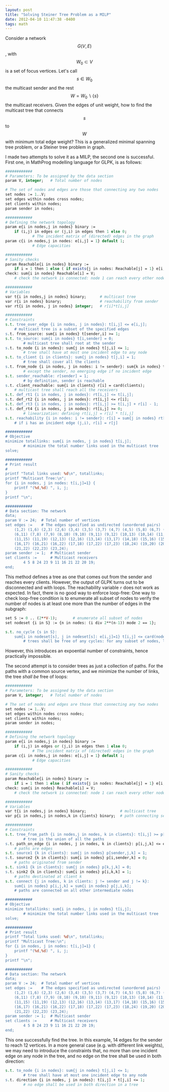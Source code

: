 ```yaml
---
layout: post
title: "Solving Steiner Tree Problem as a MILP"
date: 2012-04-10 11:47:38 -0400
tags: math
---
```


Consider a network $$G(V,E)$$, with $$W_0 \subset V$$ is a set of focus vertices.
Let's call $$s\in W_0$$ the multicast sender and the rest $$W = W_0 \backslash
\{s\}$$ the multicast receivers. Given the edges of unit weight, how to find the
multicast tree that connects $$s$$ to $$W$$ with minimum total edge weight? This is
a generalized minimal spanning tree problem, or a Steiner tree problem in graph.

I made two attempts to solve it as a MILP, the second one is successful. First one,
in MathProg modelling language for GLPK, is as follows:

```perl
############
# Parameters: To be assigned by the data section
param V, integer;	# Total number of nodes

# The set of nodes and edges are those that connecting any two nodes
set nodes := 1..V;
set edges within nodes cross nodes;
set clients within nodes;
param sender in nodes;

############
# Defining the network topology
param e{i in nodes,j in nodes} binary :=
	if (i,j) in edges or (j,i) in edges then 1 else 0;
			# The incident matrix of (directed) edges in the graph
param c{i in nodes,j in nodes: e[i,j] = 1} default 1;
			# Edge capacities

############
# Sanity checks
param Reachable{i in nodes} binary :=
    if i = 1 then 1 else ( if exists{j in nodes: Reachable[j] = 1} e[i,j] then 1 else 0 );
check: sum{i in nodes} Reachable[i] = V;
	# check the network is connected: node 1 can reach every other node

############
# Variables
var t{i in nodes,j in nodes} binary;      # multicast tree
var r{i in nodes} binary;                 # reachability from sender
var rt{i in nodes, j in nodes} integer;   # r[i]*t[i,j]

############
# Constraints
s.t. tree_over_edge {i in nodes, j in nodes}: t[i,j] <= e[i,j];
	# multicast tree is a subset of the specified edges
s.t. from_source: sum{i in nodes} t[sender,i] >= 1;
s.t. to_source: sum{i in nodes} t[i,sender] = 0;
        # multicast tree shall root at the sender
s.t. to_node {i in nodes}: sum{j in nodes} t[j,i] <= 1;
        # tree shall have at most one incident edge to any node
s.t. to_client {i in clients}: sum{j in nodes} t[j,i] = 1;
        # tree shall cover all the clients
s.t. from_node {i in nodes, j in nodes: i != sender}: sum{k in nodes} t[k,i] >= t[i,j];
        # except the sender, no emerging edge if no incident edge
s.t. sender_reachable: r[sender] = 1;
        # by definition, sender is reachable
s.t. client_reachable: sum{i in clients} r[i] = card(clients);
	# multicast tree shall reach all the receivers
s.t. def_rt1 {i in nodes, j in nodes}: rt[i,j] <= t[i,j];
s.t. def_rt2 {i in nodes, j in nodes}: rt[i,j] <= r[i];
s.t. def_rt3 {i in nodes, j in nodes}: rt[i,j] >= t[i,j] + r[i] - 1;
s.t. def_rt4 {i in nodes, j in nodes}: rt[i,j] >= 0;
        # linearization: defining rt[i,j] = r[i] * t[i,j]
s.t. reachability {i in nodes: i != sender}: r[i] = sum{j in nodes} rt[j,i];
	# if i has an incident edge (j,i), r[i] = r[j]

############
# Objective
minimize totallinks: sum{i in nodes, j in nodes} t[i,j];
        # minimize the total number links used in the multicast tree
solve;

############
# Print result
#
printf "Total links used: %d\n", totallinks;
printf "Multicast Tree:\n";
for {i in nodes, j in nodes: t[i,j]=1} {
	printf "(%d,%d) ", i, j;
}
printf "\n";

############
# Data section: The network
data;
param V := 24;	# Total number of vertices
set edges :=    # The edges specified as undirected (unordered pairs)
	(1,2) (1,6) (2,3) (2,6) (3,4) (3,5) (3,7) (4,7) (4,5) (5,8) (6,7) (6,9)
	(6,11) (7,8) (7,9) (8,10) (9,10) (9,11) (9,12) (10,13) (10,14) (11,12)
	(11,15) (11,19) (12,13) (12,16) (13,14) (13,17) (14,18) (15,16) (15,20)
	(16,17) (16,21) (16,22) (17,18) (17,22) (17,23) (18,24) (19,20) (20,21)
	(21,22) (22,23) (23,24);
param sender := 1;  # Multicast sender
set clients :=      # Multicast receivers
        4 5 8 24 23 9 11 16 21 22 20 19;
end;
```

This method defines a tree as one that comes out from the sender and reaches every clients. However, the output of GLPK turns out to be disconnected and with loops. The reachability variable `r` does not work as expected. In fact, there is no good way to enforce loop-free: One way to check loop-free condition is to enumerate all subset of nodes to verify the number of nodes is at least one more than the number of edges in the subgraph:

```perl
set S := 0 .. (2**V-1);       # enumerate all subset of nodes
set nodeset {i in S} := {n in nodes: (i div 2**(n-1)) mode 2 == 1};

s.t. no_cycle {s in S}:
    sum{i in nodeset[s], j in nodeset[s]: e[i,j]=1} t[i,j] <= card(nodeset[s]) - 1;
        # trees shall be free of any cycles: for any subset of nodes, link count <= node count - 1
```

However, this introduces an expoential number of constraints, hence practically impossible.

The second attempt is to consider trees as just a collection of paths. For the paths with a common source vertex, and we minimize the number of links, the tree *shall be* free of loops:

```perl
############
# Parameters: To be assigned by the data section
param V, integer;	# Total number of nodes

# The set of nodes and edges are those that connecting any two nodes
set nodes := 1..V;
set edges within nodes cross nodes;
set clients within nodes;
param sender in nodes;

############
# Defining the network topology
param e{i in nodes,j in nodes} binary :=
	if (i,j) in edges or (j,i) in edges then 1 else 0;
			# The incident matrix of (directed) edges in the graph
param c{i in nodes,j in nodes: e[i,j] = 1} default 1;
			# Edge capacities

############
# Sanity checks
param Reachable{i in nodes} binary :=
    if i = 1 then 1 else ( if exists{j in nodes: Reachable[j] = 1} e[i,j] then 1 else 0 );
check: sum{i in nodes} Reachable[i] = V;
	# check the network is connected: node 1 can reach every other node

############
# Variables
var t{i in nodes,j in nodes} binary;               # multicast tree
var p{i in nodes,j in nodes,k in clients} binary;  # path connecting sender to client k

############
# Constraints
s.t. tree_from_path {i in nodes,j in nodes, k in clients}: t[i,j] >= p[i,j,k];
        # tree is the union of all the paths
s.t. path_on_edge {i in nodes, j in nodes, k in clients}: p[i,j,k] <= e[i,j];
	# paths are edges
s.t. source1 {k in clients}: sum{j in nodes} p[sender,j,k] = 1;
s.t. source2 {k in clients}: sum{i in nodes} p[i,sender,k] = 0;
	# paths originated from sender
s.t. sink1 {k in clients}: sum{j in nodes} p[k,j,k] = 0;
s.t. sink2 {k in clients}: sum{i in nodes} p[i,k,k] = 1;
	# paths destinated at client k
s.t. connect {j in nodes, k in clients: j != sender and j != k}:
    sum{i in nodes} p[i,j,k] = sum{i in nodes} p[j,i,k];
	# paths are connected on all other intermediate nodes

############
# Objective
minimize totallinks: sum{i in nodes, j in nodes} t[i,j];
        # minimize the total number links used in the multicast tree
solve;

############
# Print result
printf "Total links used: %d\n", totallinks;
printf "Multicast Tree:\n";
for {i in nodes, j in nodes: t[i,j]=1} {
	printf "(%d,%d) ", i, j;
}
printf "\n";

############
# Data section: The network
data;
param V := 24;	# Total number of vertices
set edges :=    # The edges specified as undirected (unordered pairs)
	(1,2) (1,6) (2,3) (2,6) (3,4) (3,5) (3,7) (4,7) (4,5) (5,8) (6,7) (6,9)
	(6,11) (7,8) (7,9) (8,10) (9,10) (9,11) (9,12) (10,13) (10,14) (11,12)
	(11,15) (11,19) (12,13) (12,16) (13,14) (13,17) (14,18) (15,16) (15,20)
	(16,17) (16,21) (16,22) (17,18) (17,22) (17,23) (18,24) (19,20) (20,21)
	(21,22) (22,23) (23,24);
param sender := 1;  # Multicast sender
set clients :=      # Multicast receivers
        4 5 8 24 23 9 11 16 21 22 20 19;
end;
```

This one successfully find the tree. In this example, 14 edges for the sender to reach 12 vertices. In a more general case (e.g. with different link weights), we may need to introduce the constraints that, no more than one incident edge on any node in the tree, and no edge on the tree shall be used in both direction:

```perl
s.t. to_node {i in nodes}: sum{j in nodes} t[j,i] <= 1;
        # tree shall have at most one incident edge to any node
s.t. direction {i in nodes, j in nodes}: t[i,j] + t[j,i] <= 1;
        # no edge shall be used in both direction in a tree
```
